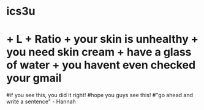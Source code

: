 # ics3u
# + L + Ratio + your skin is unhealthy + you need skin cream + have a glass of water + you havent even checked your gmail
#if you see this, you did it right!
#hope you guys see this!
#"go ahead and write a sentence" - Hannah